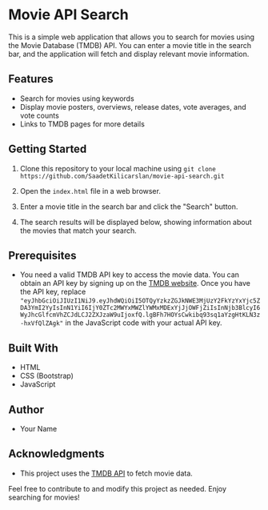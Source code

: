 
# Movie API Search

This is a simple web application that allows you to search for movies using the Movie Database (TMDB) API. You can enter a movie title in the search bar, and the application will fetch and display relevant movie information.

## Features

- Search for movies using keywords
- Display movie posters, overviews, release dates, vote averages, and vote counts
- Links to TMDB pages for more details

## Getting Started

1. Clone this repository to your local machine using `git clone https://github.com/SaadetKilicarslan/movie-api-search.git`

2. Open the `index.html` file in a web browser.

3. Enter a movie title in the search bar and click the "Search" button.

4. The search results will be displayed below, showing information about the movies that match your search.

## Prerequisites

- You need a valid TMDB API key to access the movie data. You can obtain an API key by signing up on the [TMDB website](https://www.themoviedb.org/documentation/api). Once you have the API key, replace `"eyJhbGciOiJIUzI1NiJ9.eyJhdWQiOiI5OTQyYzkzZGJkNWE3MjUzY2FkYzYxYjc5ZDA3YmI2YyIsInN1YiI6IjY0ZTc2MWYxMWZlYWMxMDExYjJjOWFjZiIsInNjb3BlcyI6WyJhcGlfcmVhZCJdLCJ2ZXJzaW9uIjoxfQ.lgBFh7HOYsCwkibq93sq1aYzgHtKLN3z-hxVfQlZAgk"` in the JavaScript code with your actual API key.

## Built With

- HTML
- CSS (Bootstrap)
- JavaScript

## Author

- Your Name

## Acknowledgments

- This project uses the [TMDB API](https://www.themoviedb.org/documentation/api) to fetch movie data.

Feel free to contribute to and modify this project as needed. Enjoy searching for movies!

